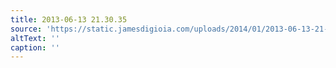 ```yaml
---
title: 2013-06-13 21.30.35
source: 'https://static.jamesdigioia.com/uploads/2014/01/2013-06-13-21-30-35-scaled.jpg'
altText: ''
caption: ''
---
```


